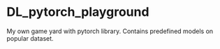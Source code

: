 # DL_pytorch_playground
My own game yard with pytorch library.
Contains predefined models on popular dataset.
